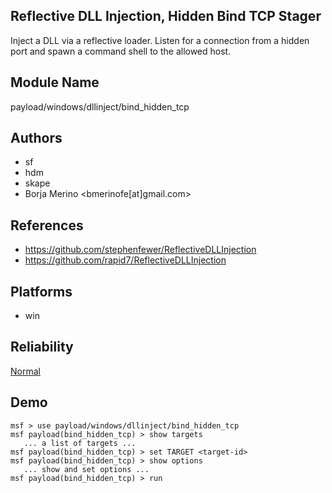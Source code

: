 ## Reflective DLL Injection, Hidden Bind TCP Stager

Inject a DLL via a reflective loader. Listen for a 
connection from a hidden port and spawn a command shell to 
the allowed host.


## Module Name
payload/windows/dllinject/bind_hidden_tcp

## Authors
* sf
* hdm
* skape
* Borja Merino <bmerinofe[at]gmail.com>


## References
* https://github.com/stephenfewer/ReflectiveDLLInjection
* https://github.com/rapid7/ReflectiveDLLInjection




## Platforms
* win

## Reliability
[Normal](https://github.com/rapid7/metasploit-framework/wiki/Exploit-Ranking)

## Demo

```
msf > use payload/windows/dllinject/bind_hidden_tcp
msf payload(bind_hidden_tcp) > show targets
   ... a list of targets ...
msf payload(bind_hidden_tcp) > set TARGET <target-id>
msf payload(bind_hidden_tcp) > show options
   ... show and set options ...
msf payload(bind_hidden_tcp) > run
```
    
    